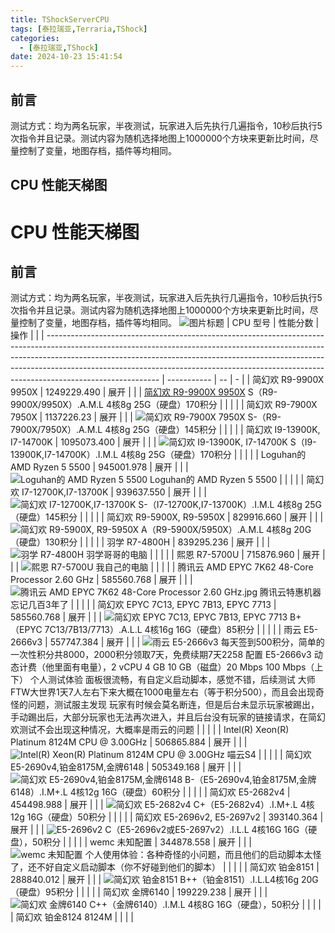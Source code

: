 ```yaml
---
title: TShockServerCPU
tags: [泰拉瑞亚,Terraria,TShock]
categories:
  - [泰拉瑞亚,TShock]
date: 2024-10-23 15:41:54
---
```

## 前言

测试方式：均为两名玩家，半夜测试，玩家进入后先执行几遍指令，10秒后执行5次指令并且记录。测试内容为随机选择地图上1000000个方块来更新比时间，尽量控制了变量，地图存档，插件等均相同。

## CPU 性能天梯图
# CPU 性能天梯图

## 前言

测试方式：均为两名玩家，半夜测试，玩家进入后先执行几遍指令，10秒后执行5次指令并且记录。测试内容为随机选择地图上1000000个方块来更新比时间，尽量控制了变量，地图存档，插件等均相同。
![图片标题](简幻欢R9-9900X9950X.jpg)
| CPU 型号                                                                                                                                                                                                                                                                                                                                               | 性能分数        | 操作 |   |
| ---------------------------------------------------------------------------------------------------------------------------------------------------------------------------------------------------------------------------------------------------------------------------------------------------------------------------------------------------- | ----------- | -- | - |
| 简幻欢 R9-9900X 9950X                                                                                                                                                                                                                                                                                                                         | 1249229.490 | 展开 |   |
| [简幻欢 R9-9900X 9950X](<简幻欢R9-9900X9950X.jpg>) S（R9-9900X/9950X）.A.M.L 4核8g 25G（硬盘）170积分                                                                                                                                                                                                                                      |             |    |   |
| 简幻欢 R9-7900X 7950X                                                                                                                                                                                                                                                                                                                                   | 1137226.23  | 展开 |   |
| ![简幻欢 R9-7900X 7950X](<简幻欢 R9-7900X 7950X.jpg>) S-（R9-7900X/7950X）.A.M.L 4核8g 25G（硬盘）145积分                                                                                                                                                                                                                                     |             |    |   |
| 简幻欢 I9-13900K, I7-14700K                                                                                                                                                                                                                                                                                                                             | 1095073.400 | 展开 |   |
| ![简幻欢 I9-13900K, I7-14700K](<简幻欢 I9-13900K, I7-14700K.jpg>) S（I9-13900K,I7-14700K）.I.M.L 4核8g 25G（硬盘）170积分                                                                                                                                                                                                                     |             |    |   |
| Loguhan的 AMD Ryzen 5 5500                                                                                                                                                                                                                                                                                                                            | 945001.978  | 展开 |   |
| ![Loguhan的 AMD Ryzen 5 5500](<Loguhan的 AMD Ryzen 5 5500.png>) Loguhan的 AMD Ryzen 5 5500                                                                                                                                                                                                                                        |             |    |   |
| 简幻欢 I7-12700K,I7-13700K                                                                                                                                                                                                                                                                                                                              | 939637.550  | 展开 |   |
| ![简幻欢 I7-12700K,I7-13700K](<简幻欢 I7-12700K,I7-13700K.jpg>) S-（I7-12700K,I7-13700K）.I.M.L 4核8g 25G（硬盘）145积分                                                                                                                                                                                                                      |             |    |   |
| 简幻欢 R9-5900X, R9-5950X                                                                                                                                                                                                                                                                                                                               | 829916.660  | 展开 |   |
| ![简幻欢 R9-5900X, R9-5950X](<简幻欢 R9-5900X, R9-5950X.jpg>) A（R9-5900X/5950X）.A.M.L 4核8g 20G（硬盘）130积分                                                                                                                                                                                                                              |             |    |   |
| 羽学 R7-4800H                                                                                                                                                                                                                                                                                                                                | 839295.236  | 展开 |   |
| ![羽学 R7-4800H](<羽学 R7-4800H.jpg>) 羽学哥哥的电脑                                                                                                                                                                                                                                                                                      |             |    |   |
| 熙恩 R7-5700U                                                                                                                                                                                                                                                                                                                                | 715876.960  | 展开 |   |
| ![熙恩 R7-5700U](<熙恩 R7-5700U.jpg>) 我自己的电脑                                                                                                                                                                                                                                                                                       |             |    |   |
| 腾讯云 AMD EPYC 7K62 48-Core Processor 2.60 GHz                                                                                                                                                                                                                                                                                                         | 585560.768  | 展开 |   |
| ![腾讯云 AMD EPYC 7K62 48-Core Processor 2.60 GHz.jpg](<腾讯云 AMD EPYC 7K62 48-Core Processor 2.60 GHz.jpg>) 腾讯云特惠机器 忘记几百3年了                                                                                                                                                                                                        |             |    |   |
| 简幻欢 EPYC 7C13, EPYC 7B13, EPYC 7713                                                                                                                                                                                                                                                                                                                  | 585560.768  | 展开 |   |
| ![简幻欢 EPYC 7C13, EPYC 7B13, EPYC 7713](<简幻欢 EPYC 7C13, EPYC 7B13, EPYC 7713.jpg>) B+（EPYC 7C13/7B13/7713）.A.L.L 4核16g 16G（硬盘）85积分                                                                                                                                                                                              |             |    |   |
| 雨云 E5-2666v3                                                                                                                                                                                                                                                                                                                               | 557747.384  | 展开 |   |
| ![雨云 E5-2666v3](<雨云 E5-2666v3.jpg>) 每天签到500积分，简单的一次性积分共8000，2000积分领取7天，免费续期7天2258 配置 E5-2666v3 动态计费（他里面有电量），2 vCPU 4 GB 10 GB（磁盘）20 Mbps 100 Mbps（上下） 个人测试体验 面板很流畅，有自定义启动脚本，感觉不错，后续测试 大师FTW大世界1天7人左右下来大概在1000电量左右（等于积分500），而且会出现奇怪的问题，测试服主发现 玩家有时候会莫名断连，但是后台未显示玩家被踢出，手动踢出后，大部分玩家也无法再次进入，并且后台没有玩家的链接请求，在简幻欢测试不会出现这种情况，大概率是雨云的问题 |             |    |   |
| Intel(R) Xeon(R) Platinum 8124M CPU @ 3.00GHz                                                                                                                                                                                                                                                                                                        | 506865.884  | 展开 |   |
| ![Intel(R) Xeon(R) Platinum 8124M CPU @ 3.00GHz](<Intel(R) Xeon(R) Platinum 8124M CPU @ 3.00GHz.jpg>) 喵云S4                                                                                                                                                                                                                     |             |    |   |
| 简幻欢 E5-2690v4,铂金8175M,金牌6148                                                                                                                                                                                                                                                                                                                         | 505349.168  | 展开 |   |
| ![简幻欢 E5-2690v4,铂金8175M,金牌6148](<简幻欢 E5-2690v4,铂金8175M,金牌6148.jpg>) B-（E5-2690v4,铂金8175M,金牌6148）.I.M+.L 4核12g 16G（硬盘）60积分                                                                                                                                                                                                      |             |    |   |
| 简幻欢 E5-2682v4                                                                                                                                                                                                                                                                                                                                        | 454498.988  | 展开 |   |
| ![简幻欢 E5-2682v4](<简幻欢 E5-2682v4.jpg>) C+（E5-2682v4）.I.M+.L 4核12g 16G（硬盘）50积分                                                                                                                                                                                                                                                   |             |    |   |
| 简幻欢 E5-2696v2, E5-2697v2                                                                                                                                                                                                                                                                                                                             | 393140.364  | 展开 |   |
| ![E5-2696v2](<简幻欢 E5-2696v2, E5-2697v2.jpg>) C（E5-2696v2或E5-2697v2）.I.L.L 4核16G 16G（硬盘），50积分                                                                                                                                                                                                                                   |             |    |   |
| wemc 未知配置                                                                                                                                                                                                                                                                                                                                            | 344878.558  | 展开 |   |
| ![wemc 未知配置](<wemc 未知配置.jpg>) 个人使用体验：各种奇怪的小问题，而且他们的启动脚本太怪了，还不好自定义启动脚本（你不好碰到他们的脚本）                                                                                                                                                                                                                                              |             |    |   |
| 简幻欢 铂金8151                                                                                                                                                                                                                                                                                                                                           | 288840.012  | 展开 |   |
| ![简幻欢 铂金8151](<简幻欢 铂金8151.jpg>) B++（铂金8151）.I.L.L4核16g 20G（硬盘）95积分                                                                                                                                                                                                                                                             |             |    |   |
| 简幻欢 金牌6140                                                                                                                                                                                                                                                                                                                                           | 199229.238  | 展开 |   |
| ![简幻欢 金牌6140](<简幻欢 金牌6140.jpg>) C++（金牌6140）.I.M.L 4核8G 16G（硬盘），50积分                                                                                                                                                                                                                                                            |             |    |   |
| 简幻欢 铂金8124 8124M                                                                                                                                                                                                                                                                |             |    |   |
